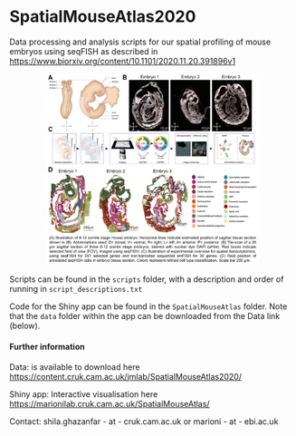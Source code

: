 # SpatialMouseAtlas2020

Data processing and analysis scripts for our spatial profiling of mouse embryos using seqFISH as described in https://www.biorxiv.org/content/10.1101/2020.11.20.391896v1

<center> <img src="SpatialMouseAtlas/Figure1.png" width="75%" /> </center> 

Scripts can be found in the `scripts` folder, with a description and order of running in `script_descriptions.txt`

Code for the Shiny app can be found in the `SpatialMouseAtlas` folder. Note that the `data` folder within the app can be downloaded from the Data link (below).

#### Further information

Data: is available to download here https://content.cruk.cam.ac.uk/jmlab/SpatialMouseAtlas2020/

Shiny app: Interactive visualisation here https://marionilab.cruk.cam.ac.uk/SpatialMouseAtlas/

Contact: shila.ghazanfar - at - cruk.cam.ac.uk or marioni - at - ebi.ac.uk